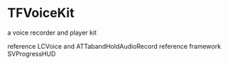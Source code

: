 TFVoiceKit
==========

a voice recorder and player kit 

reference LCVoice and ATTabandHoldAudioRecord
reference framework SVProgressHUD
